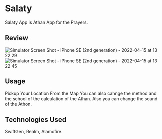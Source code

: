 # Salaty
Salaty App is Athan App for the Prayers.

## Review
![Simulator Screen Shot - iPhone SE (2nd generation) - 2022-04-15 at 13 22 29](https://user-images.githubusercontent.com/29343159/163615374-412b016e-eb68-4470-b8f4-48a50fc92dc4.png)
![Simulator Screen Shot - iPhone SE (2nd generation) - 2022-04-15 at 13 22 45](https://user-images.githubusercontent.com/29343159/163615586-56909e47-0007-4f14-9b8f-5245d0f868c1.png)


## Usage
Pickup Your Location From the Map
You can also cahnge the method and the school of the calculation of the Athan.
Also you can change the sound of the Athon.

## Technologies Used
SwiftGen, Realm, Alamofire.
